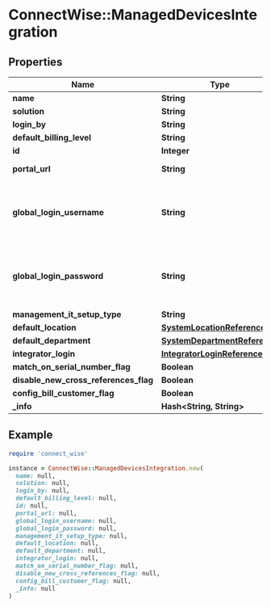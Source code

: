 # ConnectWise::ManagedDevicesIntegration

## Properties

| Name | Type | Description | Notes |
| ---- | ---- | ----------- | ----- |
| **name** | **String** |  Max length: 30; |  |
| **solution** | **String** |  Max length: 30; |  |
| **login_by** | **String** |  |  |
| **default_billing_level** | **String** |  |  |
| **id** | **Integer** |  | [optional] |
| **portal_url** | **String** |  Max length: 200; | [optional] |
| **global_login_username** | **String** | Gets or sets             this is only required when globalLoginFlag &#x3D; true. Max length: 50; | [optional] |
| **global_login_password** | **String** | Gets or sets             this is only required when globalLoginFlag &#x3D; true. Max length: 50; | [optional] |
| **management_it_setup_type** | **String** |  | [optional] |
| **default_location** | [**SystemLocationReference**](SystemLocationReference.md) |  | [optional] |
| **default_department** | [**SystemDepartmentReference**](SystemDepartmentReference.md) |  | [optional] |
| **integrator_login** | [**IntegratorLoginReference**](IntegratorLoginReference.md) |  | [optional] |
| **match_on_serial_number_flag** | **Boolean** |  | [optional] |
| **disable_new_cross_references_flag** | **Boolean** |  | [optional] |
| **config_bill_customer_flag** | **Boolean** |  | [optional] |
| **_info** | **Hash&lt;String, String&gt;** |  | [optional] |

## Example

```ruby
require 'connect_wise'

instance = ConnectWise::ManagedDevicesIntegration.new(
  name: null,
  solution: null,
  login_by: null,
  default_billing_level: null,
  id: null,
  portal_url: null,
  global_login_username: null,
  global_login_password: null,
  management_it_setup_type: null,
  default_location: null,
  default_department: null,
  integrator_login: null,
  match_on_serial_number_flag: null,
  disable_new_cross_references_flag: null,
  config_bill_customer_flag: null,
  _info: null
)
```


